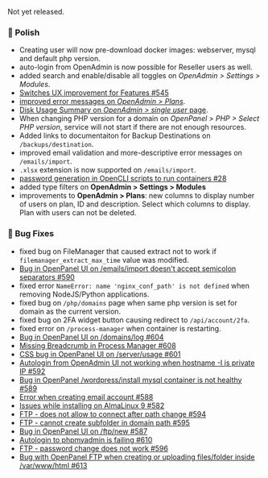 Not yet released.

### 💅 Polish
- Creating user will now pre-download docker images: webserver, mysql and default php version.
- auto-login from OpenAdmin is now possible for Reseller users as well.
- added search and enable/disable all toggles on *OpenAdmin > Settings > Modules*.
- [Switches UX improvement for Features #545](https://github.com/stefanpejcic/OpenPanel/discussions/545)
- [improved error messages on *OpenAdmin > Plans*](https://i.postimg.cc/CLyhz4g6/2025-07-28-10-48.png).
- [Disk Usage Summary on *OpenAdmin > single user* page](https://i.postimg.cc/8pwhSjLY/2025-07-28-11-28.png).
- When changing PHP version for a domain on *OpenPanel > PHP > Select PHP version*, service will not start if there are not enough resources.
- Added links to documentaiton for Backup Destinations on `/backups/destination`.
- improved email validation and more-descriptive error messages on `/emails/import`.
- `.xlsx` extension is now supported on `/emails/import`.
- [password generation in OpenCLI scripts to run containers #28](https://github.com/stefanpejcic/opencli/issues/28)
- added type filters on **OpenAdmin > Settings > Modules**
- improvements to **OpenAdmin > Plans**: new columns to display number of users on plan, ID and description. Select which columns to display. Plan with users can not be deleted.

### 🐛 Bug Fixes
- fixed bug on FileManager that caused extract not to work if `filemanager_extract_max_time` value was modified.
- [Bug in OpenPanel UI on /emails/import doesn't accept semicolon separators #590](https://github.com/stefanpejcic/OpenPanel/issues/590#issuecomment-3121668773)
- fixed error `NameError: name 'nginx_conf_path' is not defined` when removing NodeJS/Python applications.
- fixed bug on `/php/domains` page when same php version is set for domain as the current version.
- fixed bug on 2FA widget button causing redirect to `/api/account/2fa`.
- fixed error on `/process-manager` when container is restarting.
- [Bug in OpenPanel UI on /domains/log #604](https://github.com/stefanpejcic/OpenPanel/issues/604)
- [Missing Breadcrumb in Process Manager #608](https://github.com/stefanpejcic/OpenPanel/issues/608)
- [CSS bug in OpenPanel UI on /server/usage #601](https://github.com/stefanpejcic/OpenPanel/issues/601)
- [Autologin from OpenAdmin UI not working when hostname -I is private IP #592](https://github.com/stefanpejcic/OpenPanel/issues/592)
- [Bug in OpenPanel /wordpress/install mysql container is not healthy #589](https://github.com/stefanpejcic/OpenPanel/issues/589)
- [Error when creating email account #588](https://github.com/stefanpejcic/OpenPanel/issues/588)
- [Issues while installing on AlmaLinux 9 #582](https://github.com/stefanpejcic/OpenPanel/issues/582)
- [FTP - does not allow to connect after path change #594](https://github.com/stefanpejcic/OpenPanel/issues/594)
- [FTP - cannot create subfolder in domain path #595](https://github.com/stefanpejcic/OpenPanel/issues/595)
- [Bug in OpenPanel UI on /ftp/new #587](https://github.com/stefanpejcic/OpenPanel/issues/587)
- [Autologin to phpmyadmin is failing #610](https://github.com/stefanpejcic/OpenPanel/issues/610)
- [FTP - password change does not work #596](https://github.com/stefanpejcic/OpenPanel/issues/596)
- [Bug with OpenPanel FTP when creating or uploading files/folder inside /var/www/html #613](https://github.com/stefanpejcic/OpenPanel/issues/613)
